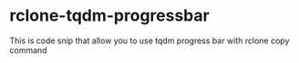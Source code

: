 # rclone-tqdm-progressbar
This is code snip that allow you to use tqdm progress bar with rclone copy command
